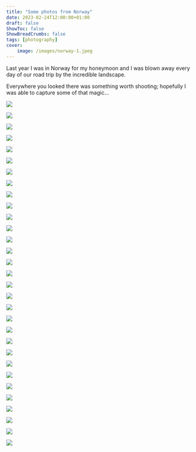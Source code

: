 ```yaml
---
title: "Some photos from Norway"
date: 2023-02-24T12:00:00+01:00
draft: false
ShowToc: false
ShowBreadCrumbs: false
tags: [photography]
cover:
    image: /images/norway-1.jpeg
---
```


Last year I was in Norway for my honeymoon and I was blown away every day of our road trip by the incredible landscape.

Everywhere you looked there was something worth shooting; hopefully I was able to capture some of that magic...

<div class="photo-grid">

![](/images/norway-1.jpeg)

![](/images/norway-2.jpeg)

![](/images/norway-3.jpeg)

![](/images/norway-4.jpeg)

![](/images/norway-5.jpeg)

![](/images/norway-6.jpeg)

![](/images/norway-7.jpeg)

![](/images/norway-8.jpeg)

![](/images/norway-9.jpeg)

![](/images/norway-10.jpeg)

![](/images/norway-11.jpeg)

![](/images/norway-12.jpeg)

![](/images/norway-13.jpeg)

![](/images/norway-14.jpeg)

![](/images/norway-15.jpeg)

![](/images/norway-16.jpeg)

![](/images/norway-17.jpeg)

![](/images/norway-18.jpeg)

![](/images/norway-19.jpeg)

![](/images/norway-20.jpeg)

![](/images/norway-21.jpeg)

![](/images/norway-22.jpeg)

![](/images/norway-24.jpeg)

![](/images/norway-25.jpeg)

![](/images/norway-26.jpeg)

![](/images/norway-27.jpeg)

![](/images/norway-28.jpeg)

![](/images/norway-29.jpeg)

![](/images/norway-30.jpeg)

![](/images/norway-31.jpeg)

![](/images/norway-32.jpeg)

</div>